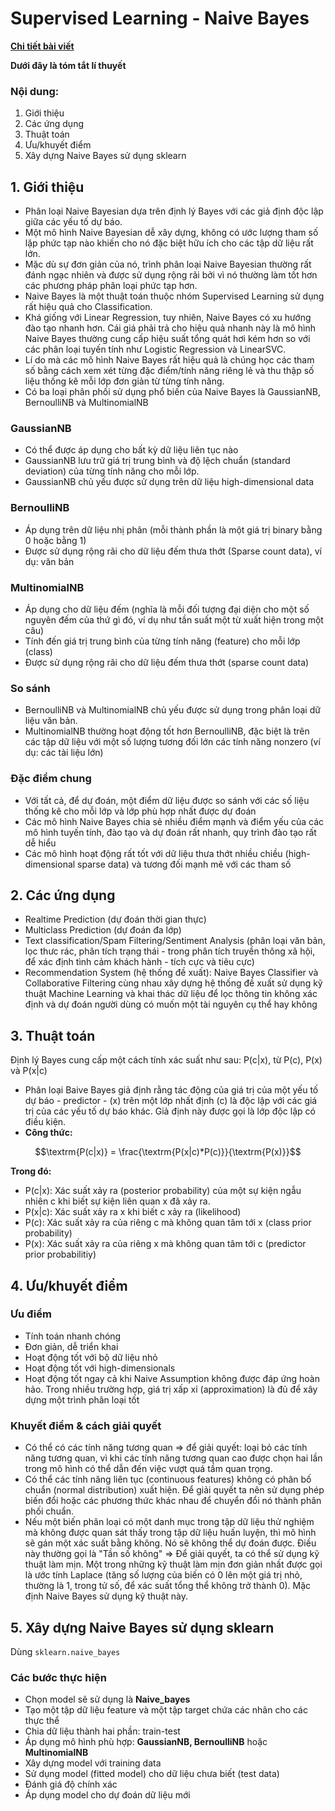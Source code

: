 # Supervised Learning - Naive Bayes
[**Chi tiết bài viết**](https://github.com/LeHongNgoc3820/09.Naive-Bayes/blob/main/Naive_Bayes.ipynb)

**Dưới đây là tóm tắt lí thuyết**

### Nội dung:
1. Giới thiệu
2. Các ứng dụng
3. Thuật toán
4. Ưu/khuyết điểm
5. Xây dựng Naive Bayes sử dụng sklearn

## 1. Giới thiệu
+ Phân loại Naive Bayesian dựa trên định lý Bayes với các giả định độc lập giữa các yếu tố dự báo.
+ Một mô hình Naive Bayesian dễ xây dựng, không có ước lượng tham số lặp phức tạp nào khiến cho nó đặc biệt hữu ích cho các tập dữ liệu rất lớn.
+ Mặc dù sự đơn giản của nó, trình phân loại Naive Bayesian thường rất đánh ngạc nhiên và được sử dụng rộng rãi bởi vì nó thường làm tốt hơn các phương pháp phân loại phức tạp hơn.
+ Naive Bayes là một thuật toán thuộc nhóm Supervised Learning sử dụng rất hiệu quả cho Classification.
+ Khá giống với Linear Regression, tuy nhiên, Naive Bayes có xu hướng đào tạo nhanh hơn. Cái giá phải trả cho hiệu quả nhanh này là mô hình Naive Bayes thường cung cấp hiệu suất tổng quát hơi kém hơn so với các phân loại tuyến tính như Logistic Regression và LinearSVC.
+ Lí do mà các mô hình Naive Bayes rất hiệu quả là chúng học các tham số bằng cách xem xét từng đặc điểm/tính năng riêng lẻ và thu thập số liệu thống kê mỗi lớp đơn giản từ từng tính năng.
+ Có ba loại phân phối sử dụng phổ biến của Naive Bayes là GaussianNB, BernoulliNB và MultinomialNB

### GaussianNB
+ Có thể được áp dụng cho bất kỳ dữ liệu liên tục nào
+ GaussianNB lưu trữ giá trị trung bình và độ lệch chuẩn (standard deviation) của từng tính năng cho mỗi lớp.
+ GaussianNB chủ yếu được sử dụng trên dữ liệu high-dimensional data

### BernoulliNB 
+ Áp dụng trên dữ liệu nhị phân (mỗi thành phần là một giá trị binary bằng 0 hoặc bằng 1)
+ Được sử dụng rộng rãi cho dữ liệu đếm thưa thớt (Sparse count data), ví dụ: văn bản

### MultinomialNB
+ Áp dụng cho dữ liệu đếm (nghĩa là mỗi đối tượng đại diện cho một số nguyên đếm của thứ gì đó, ví dụ như tần suất một từ xuất hiện trong một câu)
+ Tính đến giá trị trung bình của từng tính năng (feature) cho mỗi lớp (class)
+ Được sử dụng rộng rãi cho dữ liệu đếm thưa thớt (sparse count data)

### So sánh
+ BernoulliNB và MultinomialNB chủ yếu được sử dụng trong phân loại dữ liệu văn bản.
+ MultinomialNB thường hoạt động tốt hơn BernoulliNB, đặc biệt là trên các tập dữ liệu với một số lượng tương đối lớn các tính năng nonzero (ví dụ: các tài liệu lớn)

### Đặc điểm chung
+ Với tất cả, để dự đoán, một điểm dữ liệu được so sánh với các số liệu thống kê cho mỗi lớp và lớp phù hợp nhất được dự đoán
+ Các mô hình Naive Bayes chia sẻ nhiều điểm mạnh và điểm yếu của các mô hình tuyến tính, đào tạo và dự đoán rất nhanh, quy trình đào tạo rất dễ hiểu
+ Các mô hình hoạt động rất tốt với dữ liệu thưa thớt nhiều chiều (high-dimensional sparse data) và tương đối mạnh mẽ với các tham số

## 2. Các ứng dụng
+ Realtime Prediction (dự đoán thời gian thực)
+ Multiclass Prediction (dự đoán đa lớp)
+ Text classification/Spam Filtering/Sentiment Analysis (phân loại văn bản, lọc thưc rác, phân tích trạng thái - trong phân tích truyền thông xã hội, để xác định tình cảm khách hành - tích cực và tiêu cực)
+ Recommendation System (hệ thống đề xuất): Naive Bayes Classifier và Collaborative Filtering cùng nhau xây dựng hệ thống đề xuất sử dụng kỹ thuật Machine Learning và khai thác dữ liệu để lọc thông tin không xác định và dự đoán người dùng có muốn một tài nguyên cụ thể hay không

## 3. Thuật toán
Định lý Bayes cung cấp một cách tính xác suất như sau: P(c|x), từ P(c), P(x) và P(x|c)
+ Phân loại Baive Bayes giả định rằng tác động của giá trị của một yếu tố dự báo - predictor - (x) trên một lớp nhất định (c) là độc lập với các giá trị của các yếu tố dự báo khác. Giả định này được gọi là lớp độc lập có điều kiện.
+ **Công thức:**

$$\textrm{P(c|x)} = \frac{\textrm{P(x|c)*P(c)}}{\textrm{P(x)}}$$

**Trong đó:**
+ P(c|x): Xác suất xảy ra (posterior probability) của một sự kiện ngẫu nhiên c khi biết sự kiện liên quan x đã xảy ra.
+ P(x|c): Xác suất xảy ra x khi biết c xảy ra (likelihood)
+ P(c): Xác suất xảy ra của riêng c mà không quan tâm tới x (class prior probability)
+ P(x): Xác suất xảy ra của riêng x mà không quan tâm tới c (predictor prior probabilitiy)

## 4. Ưu/khuyết điểm
### Ưu điểm
+ Tính toán nhanh chóng
+ Đơn giản, dễ triển khai
+ Hoạt động tốt với bộ dữ liệu nhỏ
+ Hoạt động tốt với high-dimensionals
+ Hoạt động tốt ngay cả khi Naive Assumption không được đáp ứng hoàn hảo. Trong nhiều trường hợp, giá trị xấp xỉ (approximation) là đủ để xây dựng một trình phân loại tốt

### Khuyết điểm & cách giải quyết
+ Có thể có các tính năng tương quan => để giải quyết: loại bỏ các tính năng tương quan, vì khi các tính năng tương quan cao được chọn hai lần trong mô hình có thể dẫn đến việc vượt quá tầm quan trọng.
+ Có thể các tính năng liên tục (continuous features) không có phân bố chuẩn (normal distribution) xuất hiện. Để giải quyết ta nên sử dụng phép biến đổi hoặc các phương thức khác nhau để chuyển đổi nó thành phân phối chuẩn.
+ Nếu một biến phân loại có một danh mục trong tập dữ liệu thử nghiệm mà không được quan sát thấy trong tập dữ liệu huấn luyện, thì mô hình sẽ gán một xác suất bằng không. Nó sẽ không thể dự đoán được. Điều này thường gọi là "Tần số không" => Để giải quyết, ta có thể sử dụng kỹ thuật làm mịn. Một trong những kỹ thuật làm mịn đơn giản nhất được gọi là ước tính Laplace (tăng số lượng của biến có 0 lên một giá trị nhỏ, thường là 1, trong tử số, để xác suất tổng thể không trở thành 0). Mặc định Naive Bayes sử dụng kỹ thuật này.

## 5. Xây dựng Naive Bayes sử dụng sklearn

Dùng `sklearn.naive_bayes`

### Các bước thực hiện
+ Chọn model sẽ sử dụng là **Naive_bayes**
+ Tạo một tập dữ liệu feature và một tập target chứa các nhãn cho các thực thể
+ Chia dữ liệu thành hai phần: train-test
+ Áp dụng mô hình phù hợp: **GaussianNB, BernoulliNB** hoặc **MultinomialNB**
+ Xây dựng model với training data
+ Sử dụng model (fitted model) cho dữ liệu chưa biết (test data)
+ Đánh giá độ chính xác
+ Áp dụng model cho dự đoán dữ liệu mới
